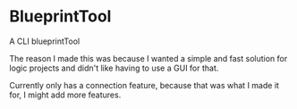 # BlueprintTool
A CLI blueprintTool

The reason I made this was because I wanted a simple and fast solution for logic projects and didn't like having to use a GUI for that.

Currently only has a connection feature, because that was what I made it for, I might add more features.
